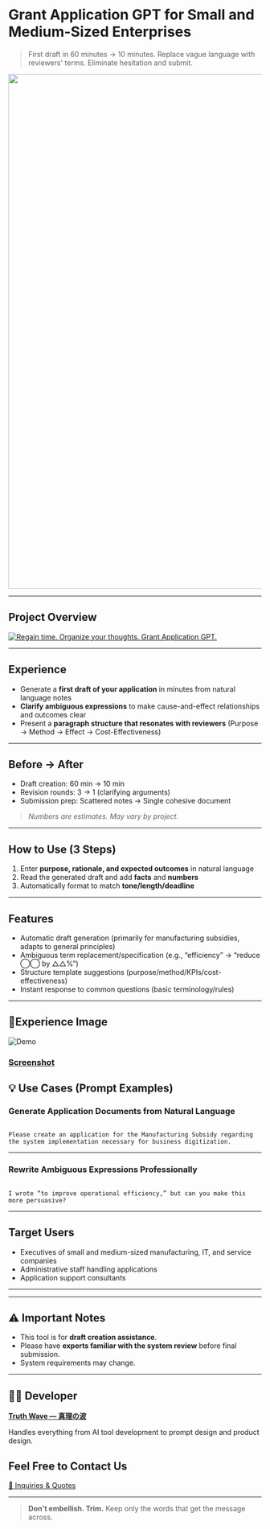 # Grant Application GPT for Small and Medium-Sized Enterprises

> First draft in 60 minutes → 10 minutes.
> Replace vague language with reviewers' terms.
> Eliminate hesitation and submit.

<p align="center">
<img width="1536" height="1024" alt="補助金申請 (2)" src="https://github.com/user-attachments/assets/dda992b8-bfa0-44da-b5b9-21dfc14f4c74" />
</p>

---

## Project Overview
[![Regain time. Organize your thoughts. Grant Application GPT.](https://github.com/user-attachments/assets/8dcaed43-3bc8-4e5c-875b-4c55ccaff228)](https://youtu.be/fQsoR42SFl4)

---

## Experience

- Generate a **first draft of your application** in minutes from natural language notes
- **Clarify ambiguous expressions** to make cause-and-effect relationships and outcomes clear
- Present a **paragraph structure that resonates with reviewers** (Purpose → Method → Effect → Cost-Effectiveness)

---

## Before → After

- Draft creation: 60 min → 10 min
- Revision rounds: 3 → 1 (clarifying arguments)
- Submission prep: Scattered notes → Single cohesive document

> *Numbers are estimates. May vary by project.*

---

## How to Use (3 Steps)

1. Enter **purpose, rationale, and expected outcomes** in natural language<br>
2. Read the generated draft and add **facts** and **numbers**<br>
3. Automatically format to match **tone/length/deadline**

---

## Features
- Automatic draft generation (primarily for manufacturing subsidies, adapts to general principles)
- Ambiguous term replacement/specification (e.g., “efficiency” → “reduce ◯◯ by △△%”)
- Structure template suggestions (purpose/method/KPIs/cost-effectiveness)
- Instant response to common questions (basic terminology/rules)

---

## 📸Experience Image
![Demo](https://github.com/truthwave/SME-Grant-Application-GPT/blob/main/English/Materials/Demo%20Movie.gif)

### [Screenshot](https://github.com/truthwave/SME-Grant-Application-GPT/tree/main/English/Materials/Screenshot)

## 💡 Use Cases (Prompt Examples)

### Generate Application Documents from Natural Language

```

Please create an application for the Manufacturing Subsidy regarding the system implementation necessary for business digitization.

```

---

### Rewrite Ambiguous Expressions Professionally

```

I wrote “to improve operational efficiency,” but can you make this more persuasive?

```

---

## Target Users

- Executives of small and medium-sized manufacturing, IT, and service companies
- Administrative staff handling applications
- Application support consultants

---

---

## ⚠️ Important Notes

- This tool is for **draft creation assistance**.
- Please have **experts familiar with the system review** before final submission.
- System requirements may change.

---

## 👨‍💻 Developer

**[Truth Wave ― 真理の波](https://github.com/truthwave)**  

Handles everything from AI tool development to prompt design and product design.

## Feel Free to Contact Us
[📩 Inquiries & Quotes](mailto:realmadrid71214591@gmail.com)

---

> **Don't embellish. Trim.**
> Keep only the words that get the message across.
